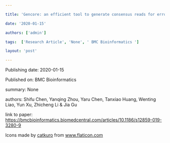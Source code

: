 ---
title: 'Gencore: an efficient tool to generate consensus reads for error suppressing and duplicate removing of NGS data'
date: '2020-01-15'
authors: ['admin']
tags:  ['Research Article', 'None', ' BMC Bioinformatics ']
layout: 'post'
---
Publishing date: 2020-01-15

Published on:  BMC Bioinformatics 

summary: None

authors: Shifu Chen, Yanqing Zhou, Yaru Chen, Tanxiao Huang, Wenting Liao, Yun Xu, Zhicheng Li & Jia Gu 

link to paper: https://bmcbioinformatics.biomedcentral.com/articles/10.1186/s12859-019-3280-9

Icons made by <a href="https://www.flaticon.com/free-icon/bookshelves_3576884" title="catkuro">catkuro</a> from <a href="https://www.flaticon.com/" title="Flaticon"> www.flaticon.com</a>